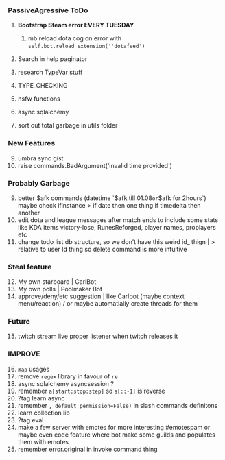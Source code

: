 ### PassiveAgressive ToDo
1. **Bootstrap Steam error EVERY TUESDAY**
   1. mb reload dota cog on error with `self.bot.reload_extension(''dotafeed')`

2. Search in help paginator
3. research TypeVar stuff 
4. TYPE_CHECKING
5. nsfw functions
6. async sqlalchemy
7. sort out total garbage in utils folder

### New Features
9. umbra sync gist
11. raise commands.BadArgument('invalid time provided')


### Probably Garbage
9. better $afk commands (datetime `$afk till 01.08` or `$afk for 2hours`) maybe check ifinstance > if date then one thing if timedelta then another
7. edit dota and league messages after match ends to include some stats like KDA items victory-lose, RunesReforged, player names, proplayers etc
8. change todo list db structure, so we don’t have this weird id_ thign | > relative to user Id thing so delete command is more intuitive

### Steal feature
12. My own starboard | CarlBot 
13. My own polls | Poolmaker Bot
14. approve/deny/etc suggestion | like Carlbot (maybe context menu/reaction) / or maybe automatially create threads for them

### Future
15. twitch stream live proper listener when twitch releases it

### IMPROVE
16. `map` usages
17. remove `regex` library in favour of `re`
18. async sqlalchemy asyncsession ?
19. remember `a[start:stop:step]` so `a[::-1]` is reverse
20. ?tag learn async
21. remember `, default_permission=False)` in slash commands definitons
23. learn collection lib
24. ?tag eval
26. make a few server with emotes for more interesting #emotespam or maybe even code feature where bot make some guilds and populates them with emotes
27. remember error.original in invoke command thing